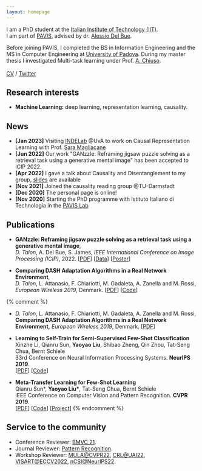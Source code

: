 ```yaml
---
layout: homepage
---
```


I am a PhD student at the [Italian Institute of Technology (IIT)](http://iit.it).  
I am part of [PAVIS](https://pavis.iit.it/), advised by dr. [Alessio Del Bue](http://www.iit.it/it/people/alessio-delbue).

Before joining PAVIS, I completed the BS in Information Engineering and the MS in Computer Engineering at [University of Padova](http://unipd.it). During my master thesis I investigated Multi-task learning under Prof. [A. Chiuso](https://scholar.google.it/citations?user=9Pl5k60AAAAJ&hl=en).  
<br>
[CV](./assets/files/dt_resume.pdf) / [Twitter](https://twitter.com/davidetalon94)

## Research interests
- **Machine Learning:** deep learning, representation learning, causality. 

## News
- **[Jan 2023]** Visiting [INDELab](http://indelab.org) @UvA to work on Causal Representation Learning with Prof. [Sara Magliacane](http://saramagliacane.github.io)  
- **[Jun 2022]** Our work "GANzzle: Reframing jigsaw puzzle solving as a retrieval task using a generative mental image" has been accepted to ICIP 2022.
- **[Apr 2022]** I gave a talk about Causality and Disentanglement to my group, [slides](./assets/files/20220413_causality_brainstorming.pdf) are available
- **[Nov 2021]** Joined the causality reading group @TU-Darmstadt
- **[Dec 2020]** The personal page is online!
- **[Nov 2020]** Starting the PhD programme with Istituto Italiano di Technologia in the [PAVIS Lab](https://pavis.iit.it/) 



## Publications
- **GANzzle: Reframing jigsaw puzzle solving as a retrieval task using a generative mental image**,  
 *D. Talon*, A. Del Bue, S. James, *IEEE International Conference on Image Processing (ICIP)*, 2022.
 [[PDF](https://arxiv.org/pdf/2207.05634.pdf)] [[Data](https://github.com/IIT-PAVIS/GANzzle)] [[Poster](assets/files/2022_ICIP_ganzzle_poster.pdf)]

- **Comparing DASH Adaptation Algorithms in a Real Network Environment**,  
 *D. Talon*, L. Attanasio, F. Chiariotti, M. Gadaleta, A. Zanella and M. Rossi,  *European Wireless 2019*, Denmark. 
 [[PDF](https://ieeexplore.ieee.org/document/8835954)] [[Code](https://github.com/davidetalon/DASHPlayer)]




{% comment %}
- *D. Talon*, L. Attanasio, F. Chiariotti, M. Gadaleta, A. Zanella and M. Rossi, **Comparing DASH Adaptation Algorithms in a Real Network Environment,** *European Wireless 2019*, Denmark.
  [[PDF](https://ieeexplore.ieee.org/document/8835954)] 
- **Learning to Self-Train for Semi-Supervised Few-Shot Classification**
  <br>
  Xinzhe Li, Qianru Sun, **Yaoyao Liu**, Shibao Zheng, Qin Zhou, Tat-Seng Chua, Bernt Schiele
  <br>
  33rd Conference on Neural Information Processing Systems. **NeurIPS 2019**.
  <br>
  [[PDF](http://papers.nips.cc/paper/9216-learning-to-self-train-for-semi-supervised-few-shot-classification.pdf)] [[Code](https://github.com/xinzheli1217/learning-to-self-train)]

- **Meta-Transfer Learning for Few-Shot Learning**
  <br>
  Qianru Sun\*, **Yaoyao Liu\***, Tat-Seng Chua, Bernt Schiele
  <br>
  IEEE Conference on Computer Vision and Pattern Recognition. **CVPR 2019**.
  <br>
  [[PDF](http://openaccess.thecvf.com/content_CVPR_2019/papers/Sun_Meta-Transfer_Learning_for_Few-Shot_Learning_CVPR_2019_paper.pdf)] [[Code](https://github.com/yaoyao-liu/meta-transfer-learning)] [[Project](https://mtl.yyliu.net/)]
{% endcomment %}

## Service to the community

- Conference Reviewer: [BMVC 21](https://www.bmvc2021-virtualconference.com/people/reviewers/).
- Journal Reviewer: [Pattern Recognition](https://www.sciencedirect.com/journal/pattern-recognition/about/aims-and-scope).
- Workshop Reviewer: [MULA@CVPR22](https://mula-workshop.github.io/#committee), [CRL@UAI22](https://crl-uai-2022.github.io/organisers-reviewers), [VISART@ECCV2022](https://visarts.eu/), [nCSI@NeurIPS22](https://ncsi.cause-lab.net/).
